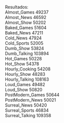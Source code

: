 Resultados:<br/>
Almost_Games 49237<br/>
Almost_News 46592<br/>
Almost_Show 50202<br/>
Baked_Games 51604<br/>
Baked_News 47211<br/>
Cold_News 47924<br/>
Cold_Sports 52005<br/>
Dumb_Show 53824<br/>
Dumb_Talking 103894<br/>
Hot_Games 50228<br/>
Hot_Show 54378<br/>
Hourly_Cooking 54208<br/>
Hourly_Show 48283<br/>
Hourly_Talking 108163<br/>
Loud_Games 49482<br/>
Loud_Show 50820<br/>
PostModern_Games 50644<br/>
PostModern_News 50021<br/>
Surreal_News 50420<br/>
Surreal_Sports 46834<br/>
Surreal_Talking 109358<br/>
